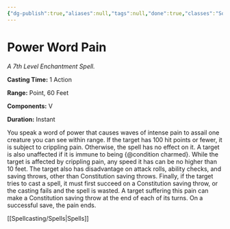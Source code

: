 ```yaml
---
{"dg-publish":true,"aliases":null,"tags":null,"done":true,"classes":"Sorcerer, Warlock, Wizard,","spellLevel":7,"school":"Enchantment","source":"XGE","permalink":"/spells/power-word-pain/","dgHomeLink":false,"dgPassFrontmatter":true}
---
```


# Power Word Pain
*A 7th Level Enchantment Spell.*

**Casting Time:** 1 Action

**Range:** Point, 60 Feet

**Components:** V 

**Duration:** Instant

You speak a word of power that causes waves of intense pain to assail one creature you can see within range. If the target has 100 hit points or fewer, it is subject to crippling pain. Otherwise, the spell has no effect on it. A target is also unaffected if it is immune to being {@condition charmed}.
While the target is affected by crippling pain, any speed it has can be no higher than 10 feet. The target also has disadvantage on attack rolls, ability checks, and saving throws, other than Constitution saving throws. Finally, if the target tries to cast a spell, it must first succeed on a Constitution saving throw, or the casting fails and the spell is wasted.
A target suffering this pain can make a Constitution saving throw at the end of each of its turns. On a successful save, the pain ends.

[[Spellcasting/Spells|Spells]]